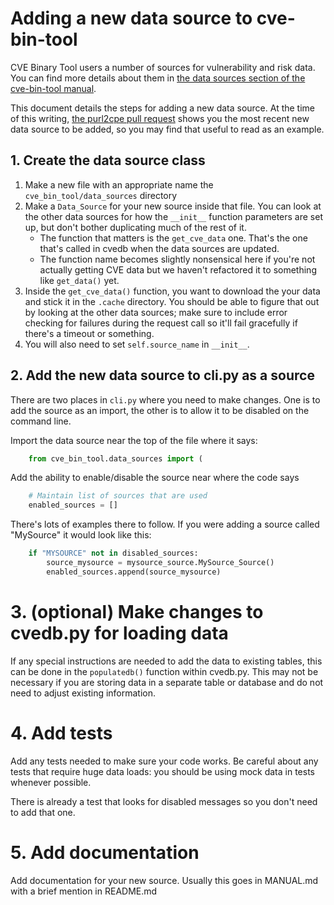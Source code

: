 # Adding a new data source to cve-bin-tool

CVE Binary Tool users a number of sources for vulnerability and risk data.  You can find more details about them in [the data sources section of the cve-bin-tool manual](MANUAL.html#data-sources).

This document details the steps for adding a new data source.  At the time of this writing, [the purl2cpe pull request](https://github.com/intel/cve-bin-tool/pull/4179/files) shows you the most recent new data source to be added, so you may find that useful to read as an example.

## 1. Create the data source class

1. Make a new file with an appropriate name the `cve_bin_tool/data_sources` directory
2. Make a `Data_Source` for your new source inside that file.   You can look at the other data sources for how the `__init__` function parameters are set up, but don't bother duplicating much of the rest of it.
   - The function that matters is the `get_cve_data` one.  That's the one that's called in cvedb when the data sources are updated.
   - The function name becomes slightly nonsensical here if you're not actually getting CVE data but we haven't refactored it to something like `get_data()` yet.
3. Inside the `get_cve_data()` function, you want to download the your data and stick it in the `.cache` directory.  You should be able to figure that out by looking at the other data sources; make sure to include error checking for failures during the request call so it'll fail gracefully if there's a timeout or something.
4. You will also need to set `self.source_name` in `__init__`.


## 2. Add the new data source to cli.py as a source

There are two places in `cli.py` where you need to make changes.  One is to add the source as an import, the other is to allow it to be disabled on the command line.

Import the data source near the top of the file where it says:

```python
    from cve_bin_tool.data_sources import (
```

Add the ability to enable/disable the source near where the code says

```python
    # Maintain list of sources that are used
    enabled_sources = []
```

There's lots of examples there to follow.  If you were adding a source called "MySource" it would look like this:

```python
    if "MYSOURCE" not in disabled_sources:
        source_mysource = mysource_source.MySource_Source()
        enabled_sources.append(source_mysource)
```

# 3. (optional) Make changes to cvedb.py for loading data

If any special instructions are needed to add the data to existing tables, this can be done in the `populatedb()` function within cvedb.py.  This may not be necessary if you are storing data in a separate table or database and do not need to adjust existing information.

# 4. Add tests

Add any tests needed to make sure your code works.  Be careful about any tests that require huge data loads: you should be using mock data in tests whenever possible.

There is already a test that looks for disabled messages so you don't need to add that one.

# 5. Add documentation

Add documentation for your new source.  Usually this goes in MANUAL.md with a brief mention in README.md
